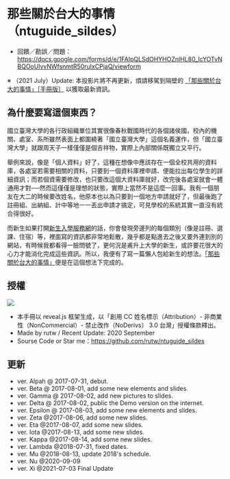 # 那些關於台大的事情（ntuguide_sildes）

- 回饋／勘誤／問題：https://docs.google.com/forms/d/e/1FAIpQLSdOHYHOZnlHL80_IcYOTvNBQOoUlvvNWfsnmtR50ruIxCPjaQ/viewform

※ （2021 July）Update: 本投影片將不再更新，煩請移駕到隔壁的 [「那些關於台大的事情」［手冊版］](https://github.com/rutw/ntuguide) 以獲取最新資訊。

## 為什麼要寫這個東西？

國立臺灣大學的各行政組織單位其實很像春秋戰國時代的各個諸侯國，校內的機關、處室、系所雖然表面上都圍繞著「國立臺灣大學」這個名義運作，但「國立臺灣大學」就跟周天子一樣僅僅是個吉祥物，實際上內部關係既獨立又平行。

舉例來說，像是「個人資料」好了，這種在想像中應該存在一個全校共用的資料庫，各處室若需要相關的資料，只要到一個資料庫裡申請、便能拉出每位學生的詳細資訊；而若個資需要修改，也只要改這個大資料庫就好，改完後各處室就會一體通用才對──然而這僅僅是理想的狀態，實際上當然不是這麼一回事。我有一個朋友在大二的時候要改姓名，他原本也以為只要到一個地方申請就好了，但最後跑了註冊組、出納組、計中等地一一丟出申請才搞定，可見學校的系統其實一直沒有統合得很好。

而新生如果打開[新生入學服務網](https://reg.aca.ntu.edu.tw/newstu/)的話，你會發現旁邊列的每個類別（像是註冊、選課、住宿）等，裡面寫的資訊都非常地鬆散，幾乎都是點進去之後又要外連到別的網站，有時候我都看得一臉問號了，更何況是甫升上大學的新生，或許要花很大的心力才能消化完成這些資訊。所以，我便有了寫一篇懶人包給新生的想法。[「那些關於台大的事情」](http://rutw.github.io/ntuguide/)便是在這個想法下完成的。

## 授權

![](https://i.creativecommons.org/l/by-nc-nd/3.0/tw/88x31.png)

- 本手冊以 reveal.js 框架生成，以「創用 CC 姓名標示（Attribution）- 非商業性（NonCommercial）- 禁止改作（NoDerivs） 3.0 台灣」授權條款釋出。
- Made by rutw / Recent Update: 2020 September
- Sourse Code or Star me：https://github.com/rutw/ntuguide_sildes

## 更新

- ver. Alpah @ 2017-07-31, debut.
- ver. Beta @ 2017-08-01, add some new elements and slides.
- ver. Gamma @ 2017-08-02, add new pictures to slides.
- ver. Delta @ 2017-08-02, public the Demo version on the internet.
- ver. Epsilon @ 2017-08-03, add some new elements and slides.
- ver. Zeta @2017-08-06, add some new slides.
- ver. Eta @2017-08-07, add some new slides.
- ver. Iota @2017-08-13, add some new slides.
- ver. Kappa @2017-08-14, add some new slides.
- ver. Lambda @2018-07-31, fixed dates.
- ver. Mu @2018-08-13, update 2018's schedule.
- ver. Nu @2020-09-09
- ver. Xi @2021-07-03 Final Update
